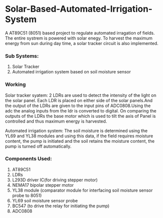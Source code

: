 # Solar-Based-Automated-Irrigation-System
A AT89C51 (8051) based project to regulate automated irragation of fields. The entire systrem is powered with solar enegy. To harvest the maximum energy from sun during day time, a solar tracker circuit is also implemented.
### Sub Systems:
 <ol>
  <li>Solar Tracker</li>
  <li>Automated irrigation system based on soil moisture sensor</li>
 </ol>

### Working
Solar tracker syatem: 2 LDRs are used to detect the intensity of the light on the solar panel. Each LDR is placed on either side of the solar panels.And the output of the LDRs are given to the input pins of ADC0808.Using the adc the analog inputs from the ldr is converted to digital. On comparing the outputs of the LDRs the base motor which is used to tilt the axis of Panel is controlled and thus maximum energy is harvested.

Automated irrigation system: The soil moisture is determined using the YL69 and YL38 modules and using this data, if the field requires moisture content, the pump is initiated and  the soil retains the moisture content, the pump is turned off automatically.


### Components Used:
<ol>
 <li>AT89C51</li>
 <li>LDRs</li>
 <li>L293D driver IC(for driving stepper motor)</li>
 <li>NEMA17 bipolar stepper motor</li>
 <li>YL38 module (comparator module for interfacing soil moisture sensor probe to 8051)</li>
 <li>YL69 soil moisture sensor probe</li>
 <li>BC547 (to drive the relay for initiating the pump)</li>
 <li>ADC0808</li>
